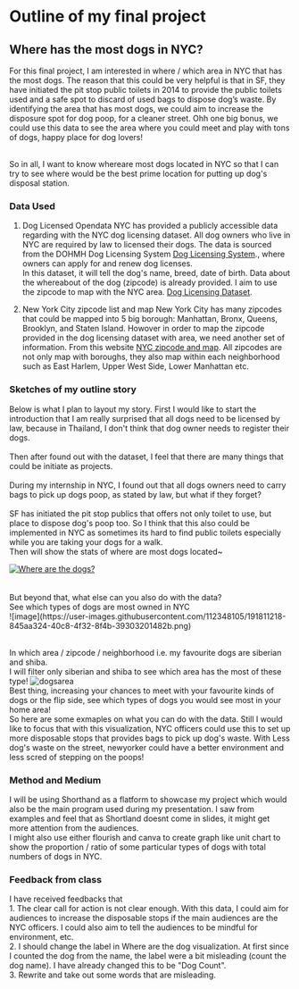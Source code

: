 # Outline of my final project
## Where has the most dogs in NYC?
For this final project, I am interested in where / which area in NYC that has the most dogs. 
The reason that this could be very helpful is that in SF, they have initiated the pit stop public toilets in 2014 to 
provide the public toilets used and a safe spot to discard of used bags to dispose dog’s waste.
By identifying the area that has most dogs, we could aim to increase the disposure spot for dog poop, for a cleaner street.
Ohh one big bonus, we could use this data to see the area where you could meet and play with tons of dogs, happy place for dog lovers!

<br/> So in all, I want to know whereare most dogs located in NYC so that I can try to see where would be the best prime location for putting up dog's disposal station.
<br/>
### Data Used
1. Dog Licensed
Opendata NYC has provided a publicly accessible data regarding with the NYC dog licensing dataset.
All dog owners who live in NYC are required by law to licensed their dogs.
The data is sourced from the DOHMH Dog Licensing System [Dog Licensing System](https://a816-healthpsi.nyc.gov/DogLicense)., where owners can apply for and renew dog licenses. 
<br/> In this dataset, it will tell the dog's name, breed, date of birth. 
Data about the whereabout of the dog (zipcode) is already provided. 
I aim to use the zipcode to map with the NYC area.
[Dog Licensing Dataset](https://data.cityofnewyork.us/Health/NYC-Dog-Licensing-Dataset/nu7n-tubp/).

2. New York City zipcode list and map
New York City has many zipcodes that could be mapped into 5 big borough: Manhattan, Bronx, Queens, Brooklyn, and Staten Island.
Howover in order to map the zipcode provided in the dog licensing dataset with area, we need another set of information.
From this website [NYC zipcode and map](https://bklyndesigns.com/new-york-city-zip-code/). All zipcodes are not only map with boroughs, they also map within each neighborhood such as East Harlem, Upper West Side, Lower Manhattan etc.

### Sketches of my outline story
Below is what I plan to layout my story.
First I would like to start the introduction that I am really surprised that all dogs need to be licensed by law, because in Thailand, I don't think that dog owner needs to register their dogs.
<br/>
<br/> Then after found out with the dataset, I feel that there are many things that could be initiate as projects.
<br/> 
<br/>During my internship in NYC, I found out that all dogs owners need to carry bags to pick up dogs poop, as stated by law,
but what if they forget?
<br/>
<br/> SF has initiated the pit stop publics that offers not only toilet to use, but place to dispose dog's poop too.
So I think that this also could be implemented in NYC as sometimes its hard to find public toilets especially while you are taking your dogs for a walk.
<br/> Then will show the stats of where are most dogs located~
<br/>
<div class='tableauPlaceholder' id='viz1664287435664' style='position: relative'><noscript><a href='#'><img alt='Where are the dogs? ' src='https:&#47;&#47;public.tableau.com&#47;static&#47;images&#47;wh&#47;wherearethedogs&#47;Sheet2&#47;1_rss.png' style='border: none' /></a></noscript><object class='tableauViz'  style='display:none;'><param name='host_url' value='https%3A%2F%2Fpublic.tableau.com%2F' /> <param name='embed_code_version' value='3' /> <param name='site_root' value='' /><param name='name' value='wherearethedogs&#47;Sheet2' /><param name='tabs' value='no' /><param name='toolbar' value='yes' /><param name='static_image' value='https:&#47;&#47;public.tableau.com&#47;static&#47;images&#47;wh&#47;wherearethedogs&#47;Sheet2&#47;1.png' /> <param name='animate_transition' value='yes' /><param name='display_static_image' value='yes' /><param name='display_spinner' value='yes' /><param name='display_overlay' value='yes' /><param name='display_count' value='yes' /><param name='language' value='en-US' /><param name='filter' value='publish=yes' /></object></div>               <script type='text/javascript'>                    
  var divElement = document.getElementById('viz1664287435664');                    
  var vizElement = divElement.getElementsByTagName('object')[0];                    
  vizElement.style.width='100%';vizElement.style.height=(divElement.offsetWidth*0.75)+'px';                    
  var scriptElement = document.createElement('script');                    
  scriptElement.src = 'https://public.tableau.com/javascripts/api/viz_v1.js';                    
  vizElement.parentNode.insertBefore(scriptElement, vizElement);               
</script>
<br/>
<br/>
But beyond that, what else can you also do with the data?
<br/>
See which types of dogs are most owned in NYC
<br/>
![image](https://user-images.githubusercontent.com/112348105/191811218-845aa324-40c8-4f32-8f4b-39303201482b.png)

<br/> In which area / zipcode / neighborhood i.e. my favourite dogs are siberian and shiba.
<br/> I will filter only siberian and shiba to see which area has the most of these type!
![dogsarea](https://user-images.githubusercontent.com/112348105/191811349-722159b5-8d10-43eb-b26a-c3ca1206df9a.png)
<br/>
Best thing, increasing your chances to meet with your favourite kinds of dogs or the flip side, see which types of dogs you would see most in your home area!
<br/>
So here are some exmaples on what you can do with the data. Still I would like to focus that with this visualization, NYC officers could use this to set up more disposable stops that provides bags to pick up dog's waste. With Less dog's waste on the street, newyorker could have a better environment and less scred of stepping on the poops!

### Method and Medium
I will be using Shorthand as a flatform to showcase my project which would also be the main program used during my presentation. I saw from examples and feel that as Shortland doesnt come in slides, it might get more attention from the audiences. 
<br/> I might also use either flourish and canva to create graph like unit chart to show the proportion / ratio of some particular types of dogs with total numbers of dogs in NYC.

### Feedback from class
I have received feedbacks that
<br/> 1. The clear call for action is not clear enough. With this data, I could aim for audiences to increase the disposable stops if the main audiences are the NYC officers. I could also aim to tell the audiences to be mindful for environment, etc.
<br/> 2. I should change the label in Where are the dog visualization. At first since I counted the dog from the name, the label were a bit misleading (count the dog name). I have already changed this to be "Dog Count".
<br/> 3. Rewrite and take out some words that are misleading.

